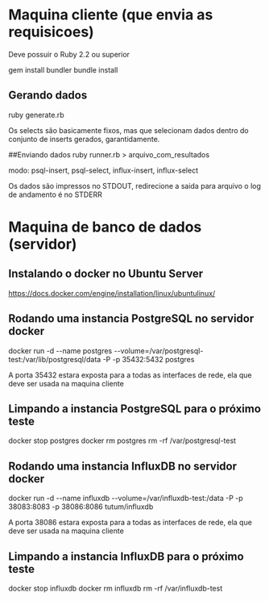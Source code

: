 # Maquina cliente (que envia as requisicoes)

Deve possuir o Ruby 2.2 ou superior

gem install bundler
bundle install

## Gerando dados
ruby generate.rb <quantidade de inserts>

Os selects são basicamente fixos, mas que selecionam dados dentro do conjunto de inserts gerados, garantidamente.

##Enviando dados
ruby runner.rb <modo> <host> <porta> > arquivo_com_resultados

modo: psql-insert, psql-select, influx-insert, influx-select

Os dados são impressos no STDOUT, redirecione a saida para arquivo
o log de andamento é no STDERR

# Maquina de banco de dados (servidor)

## Instalando o docker no Ubuntu Server

https://docs.docker.com/engine/installation/linux/ubuntulinux/

## Rodando uma instancia PostgreSQL no servidor docker

docker run -d --name postgres --volume=/var/postgresql-test:/var/lib/postgresql/data -P -p 35432:5432 postgres

A porta 35432 estara exposta para a todas as interfaces de rede, ela que deve ser usada na maquina cliente

## Limpando a instancia PostgreSQL para o próximo teste

docker stop postgres
docker rm postgres
rm -rf /var/postgresql-test

## Rodando uma instancia InfluxDB no servidor docker

docker run -d --name influxdb --volume=/var/influxdb-test:/data -P -p 38083:8083 -p 38086:8086 tutum/influxdb

A porta 38086 estara exposta para a todas as interfaces de rede, ela que deve ser usada na maquina cliente

## Limpando a instancia InfluxDB para o próximo teste

docker stop influxdb
docker rm influxdb
rm -rf /var/influxdb-test
